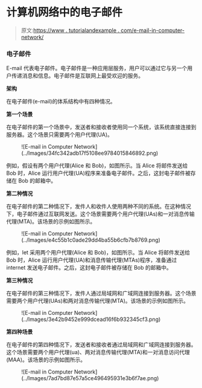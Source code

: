 # 计算机网络中的电子邮件

> 原文:[https://www . tutorialandexample . com/e-mail-in-computer-network/](https://www.tutorialandexample.com/e-mail-in-computer-network/)

### 电子邮件

E-mail 代表电子邮件。电子邮件是一种应用层服务，用户可以通过它与另一个用户传递消息和信息。电子邮件是互联网上最受欢迎的服务。

**架构**

在电子邮件(e-mail)的体系结构中有四种情况。

**第一个场景**

在电子邮件的第一个场景中，发送者和接收者使用同一个系统，该系统直接连接到服务器。这个场景只需要两个用户代理(UA)。

<figure class="wp-block-image size-large">![E-mail in Computer Network](../Images/34fc342adb17f5108ee9784015846892.png)</figure>

例如，假设有两个用户代理(Alice 和 Bob)，如图所示。当 Alice 将邮件发送给 Bob 时，Alice 运行用户代理(UA)程序来准备电子邮件。之后，这封电子邮件被存储在 Bob 的邮箱中。

**第二种情况**

在电子邮件的第二种情况下，发件人和收件人使用两种不同的系统。在这种情况下，电子邮件通过互联网发送。这个场景需要两个用户代理(UAs)和一对消息传输代理(MTA)。该场景的示例如图所示。

<figure class="wp-block-image size-large">![E-mail in Computer Network](../Images/e4c55b1c0ade29dd4ba55b6cfb7b8769.png)</figure>

例如，let 采用两个用户代理(Alice 和 Bob)，如图所示。当 Alice 将邮件发送给 Bob 时，Alice 运行用户代理(UA)和消息传输代理(MTAs)程序，准备通过 internet 发送电子邮件。之后，这封电子邮件被存储在 Bob 的邮箱中。

**第三种情况**

在电子邮件的第三种情况下，发件人通过局域网和广域网连接到服务器。这个场景需要两个用户代理(UAs)和两对消息传输代理(MTA)。该场景的示例如图所示。

<figure class="wp-block-image size-large">![E-mail in Computer Network](../Images/3e42b9452e999dcead16f6b932345cf3.png)</figure>

**第四种场景**

在电子邮件的第四种情况下，发送者和接收者通过局域网和广域网连接到服务器。这个场景需要两个用户代理(ua)、两对消息传输代理(MTA)和一对消息访问代理(MAA)。该场景的示例如图所示。

<figure class="wp-block-image size-large">![E-mail in Computer Network](../Images/7ad7bd87e57a5ce496495931e3b6f7ae.png)</figure>